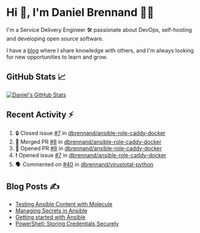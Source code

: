 # Hi 👋, I'm Daniel Brennand 👨‍💻

I'm a Service Delivery Engineer 🛠 passionate about DevOps, self-hosting and developing open source software.

I have a [blog](https://danielbrennand.com/blog/) where I share knowledge with others, and I'm always looking for new opportunities to learn and grow.

## GitHub Stats 📈

[![Daniel's GitHub Stats](https://github-readme-stats-dbrennand.vercel.app/api?username=dbrennand&show_icons=true&count_private=true&hide_border=true&theme=dark)](https://github.com/anuraghazra/github-readme-stats)

## Recent Activity ⚡

<!--START_SECTION:activity-->
1. 🔒 Closed issue [#7](https://github.com/dbrennand/ansible-role-caddy-docker/issues/7) in [dbrennand/ansible-role-caddy-docker](https://github.com/dbrennand/ansible-role-caddy-docker)
2. 🎉 Merged PR [#8](https://github.com/dbrennand/ansible-role-caddy-docker/pull/8) in [dbrennand/ansible-role-caddy-docker](https://github.com/dbrennand/ansible-role-caddy-docker)
3. 💪 Opened PR [#8](https://github.com/dbrennand/ansible-role-caddy-docker/pull/8) in [dbrennand/ansible-role-caddy-docker](https://github.com/dbrennand/ansible-role-caddy-docker)
4. ❗ Opened issue [#7](https://github.com/dbrennand/ansible-role-caddy-docker/issues/7) in [dbrennand/ansible-role-caddy-docker](https://github.com/dbrennand/ansible-role-caddy-docker)
5. 🗣 Commented on [#40](https://github.com/dbrennand/virustotal-python/issues/40#issuecomment-1683352950) in [dbrennand/virustotal-python](https://github.com/dbrennand/virustotal-python)
<!--END_SECTION:activity-->

## Blog Posts ✍

<!-- BLOG-POST-LIST:START -->
- [Testing Ansible Content with Molecule](https://danielbrennand.com/blog/testing-ansible-content/)
- [Managing Secrets in Ansible](https://danielbrennand.com/blog/managing-secrets-in-ansible/)
- [Getting started with Ansible](https://danielbrennand.com/blog/getting-started-ansible/)
- [PowerShell: Storing Credentials Securely](https://danielbrennand.com/blog/powershell-storing-credentials/)
<!-- BLOG-POST-LIST:END -->
